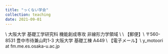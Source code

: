 ```yaml
---
title: "っくない学会"
collection: teaching
date: 2021-09-01
---
```


\\
大阪大学 基礎工学研究科 機能創成専攻 非線形力学領域
\\
\\
【郵便】\\
〒560-8531 豊中市待兼山町1-3
大阪大学 基礎工棟 A449 \\
【電子メール】\\
y_motoori at fm.me.es.osaka-u.ac.jp
